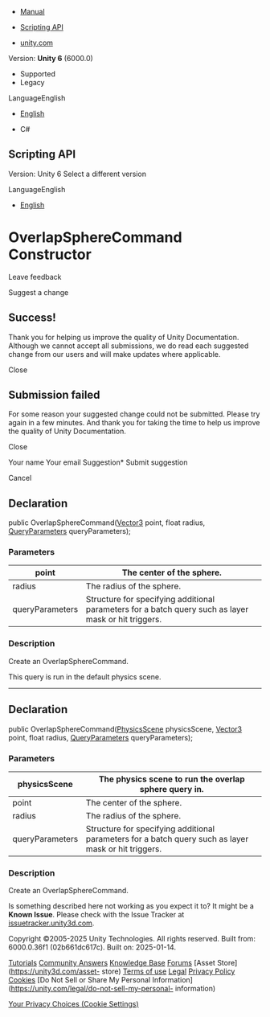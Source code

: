 [ ]()

  * [Manual](../Manual/index.html)
  * [Scripting API](../ScriptReference/index.html)

  * [unity.com](https://unity.com/)

Version: **Unity 6** (6000.0)

  * Supported
  * Legacy

LanguageEnglish

  * [English]()

  * C#

[ ](https://docs.unity3d.com)

## Scripting API

Version: Unity 6 Select a different version

LanguageEnglish

  * [English]()

# OverlapSphereCommand Constructor

Leave feedback

Suggest a change

## Success!

Thank you for helping us improve the quality of Unity Documentation. Although
we cannot accept all submissions, we do read each suggested change from our
users and will make updates where applicable.

Close

## Submission failed

For some reason your suggested change could not be submitted. Please <a>try
again</a> in a few minutes. And thank you for taking the time to help us
improve the quality of Unity Documentation.

Close

Your name Your email Suggestion* Submit suggestion

Cancel

[ ]()

## Declaration

public OverlapSphereCommand([Vector3](Vector3.html) point, float radius,
[QueryParameters](QueryParameters.html) queryParameters);

### Parameters

point | The center of the sphere.  
---|---  
radius | The radius of the sphere.  
queryParameters | Structure for specifying additional parameters for a batch query such as layer mask or hit triggers.  
  
### Description

Create an OverlapSphereCommand.

This query is run in the default physics scene.

* * *

## Declaration

public OverlapSphereCommand([PhysicsScene](PhysicsScene.html) physicsScene,
[Vector3](Vector3.html) point, float radius,
[QueryParameters](QueryParameters.html) queryParameters);

### Parameters

physicsScene | The physics scene to run the overlap sphere query in.  
---|---  
point | The center of the sphere.  
radius | The radius of the sphere.  
queryParameters | Structure for specifying additional parameters for a batch query such as layer mask or hit triggers.  
  
### Description

Create an OverlapSphereCommand.

Is something described here not working as you expect it to? It might be a
**Known Issue**. Please check with the Issue Tracker at
[issuetracker.unity3d.com](https://issuetracker.unity3d.com).

Copyright ©2005-2025 Unity Technologies. All rights reserved. Built from:
6000.0.36f1 (02b661dc617c). Built on: 2025-01-14.

[Tutorials](https://unity3d.com/learn) [Community
Answers](https://answers.unity3d.com) [Knowledge
Base](https://support.unity3d.com/hc/en-us)
[Forums](https://forum.unity3d.com) [Asset Store](https://unity3d.com/asset-
store) [Terms of use](https://docs.unity3d.com/Manual/TermsOfUse.html)
[Legal](https://unity.com/legal) [Privacy
Policy](https://unity.com/legal/privacy-policy)
[Cookies](https://unity.com/legal/cookie-policy) [Do Not Sell or Share My
Personal Information](https://unity.com/legal/do-not-sell-my-personal-
information)

[Your Privacy Choices (Cookie Settings)](javascript:void\(0\);)

